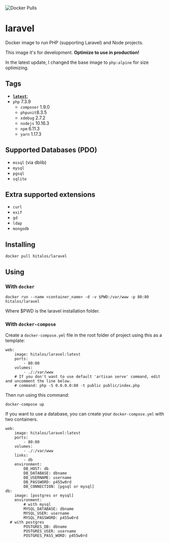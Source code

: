 ![Docker Pulls](https://img.shields.io/docker/pulls/hitalos/laravel.svg)

# laravel
Docker image to run PHP (supporting Laravel) and Node projects.

This image it's for development. **Optimize to use in production!**

In the latest update, I changed the base image to `php:alpine` for size optimizing.

## Tags
* [**`latest`**:](https://github.com/hitalos/laravel/blob/master/Dockerfile)  
 * `php` 7.3.9
   * `composer` 1.9.0
   * `phpunit`8.3.5
   * `xdebug` 2.7.2
   * `nodejs` 10.16.3
   * `npm` 6.11.3
   * `yarn` 1.17.3   

## Supported Databases (**PDO**)
* `mssql` (via dblib)
* `mysql`
* `pgsql`
* `sqlite`

## Extra supported extensions
* `curl`
* `exif`
* `gd`
* `ldap`
* `mongodb`

## Installing
    docker pull hitalos/laravel
    
## Using

### With `docker`
    docker run --name <container_name> -d -v $PWD:/var/www -p 80:80 hitalos/laravel
Where $PWD is the laravel installation folder.


### With `docker-compose`

Create a `docker-compose.yml` file in the root folder of project using this as a template:
```
web:
    image: hitalos/laravel:latest
    ports:
        - 80:80
    volumes:
        - ./:/var/www
    # If you don't want to use default 'artisan serve' command, edit and uncomment the line below.
    # command: php -S 0.0.0.0:80 -t public public/index.php
```

Then run using this command:

    docker-compose up


If you want to use a database, you can create your `docker-compose.yml` with two containers.
```
web:
    image: hitalos/laravel:latest
    ports:
        - 80:80
    volumes:
        - ./:/var/www
    links:
        - db
    environment:
        DB_HOST: db
        DB_DATABASE: dbname
        DB_USERNAME: username
        DB_PASSWORD: p455w0rd
        DB_CONNECTION: [pgsql or mysql]
db:
    image: [postgres or mysql]
    environment:
        # with mysql
        MYSQL_DATABASE: dbname
        MYSQL_USER: username
        MYSQL_PASSWORD: p455w0rd
  # with postgres
        POSTGRES_DB: dbname
        POSTGRES_USER: username
        POSTGRES_PASS_WORD: p455w0rd
       

